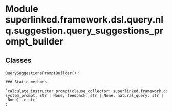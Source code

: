 Module superlinked.framework.dsl.query.nlq.suggestion.query_suggestions_prompt_builder
======================================================================================

Classes
-------

`QuerySuggestionsPromptBuilder()`
:   

    ### Static methods

    `calculate_instructor_prompt(clause_collector: superlinked.framework.dsl.query.nlq.nlq_clause_collector.NLQClauseCollector, system_prompt: str | None, feedback: str | None, natural_query: str | None) ‑> str`
    :